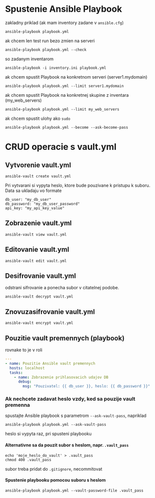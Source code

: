 # Spustenie Ansible Playbook
zakladny priklad (ak mam inventory zadane v `ansible.cfg`)

`ansible-playbook playbook.yml`

ak chcem len test run bezo zmien na serveri

`ansible-playbook playbook.yml --check`

so zadanym inventarom

`ansible-playbook -i inventory.ini playbook.yml`

ak chcem spustit Playbook na konkretnom serveri (server1.mydomain)

`ansible-playbook playbook.yml --limit server1.mydomain`

ak chcem spustit Playbook na konkretnej skupine z inventara (my_web_servers)

`ansible-playbook playbook.yml --limit my_web_servers`

ak chcem spustit ulohy ako `sudo`

`ansible-playbook playbook.yml --become --ask-become-pass`

# CRUD operacie s vault.yml
## Vytvorenie vault.yml
`ansible-vault create vault.yml`

Pri vytvarani si vypyta heslo, ktore bude pouzivane k pristupu k suboru. Data sa ukladaju vo formate

```
db_user: "my_db_user"
db_password: "my_db_user_password"
api_key: "my_api_key_value"
```
## Zobrazenie vault.yml
`ansible-vault view vault.yml`
## Editovanie vault.yml
`ansible-vault edit vault.yml`
## Desifrovanie vault.yml
odstrani sifrovanie a ponecha subor v citatelnej podobe. 

`ansible-vault decrypt vault.yml`
## Znovuzasifrovanie vault.yml
`ansible-vault encrypt vault.yml`
## Pouzitie vault premennych (playbook)
rovnake to je v roli
```yaml
---
- name: Pouzitie Ansible vault premennych
  hosts: localhost
  tasks:
    - name: Zobrazenie prihlasovacich udajov DB
      debug:
        msg: "Pouzivatel: {{ db_user }}, heslo: {{ db_password }}"
```
### Ak nechcete zadavat heslo vzdy, ked sa pouzije vault premenna
spustajte Ansible playbook s parametrom `--ask-vault-pass`, napriklad

`ansible-playbook playbook.yml --ask-vault-pass`

heslo si vypyta raz, pri spusteni playbooku

#### Alternativne sa da pouzit subor s heslom, napr. `.vault_pass` 
```shell
echo 'moje_heslo_do_vault' > .vault_pass
chmod 400 .vault_pass
```
subor treba pridat do `.gitignore`, necommitovat

#### Spustenie playbooku pomocou suboru s heslom
`ansible-playbook playbook.yml --vault-password-file .vault_pass`